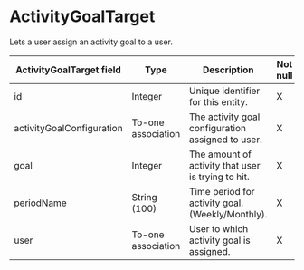 # ActivityGoalTarget

Lets a user assign an activity goal to a user.

| **ActivityGoalTarget field** | **Type** | **Description** | **Not null** | **Read-only** |
| --- | --- | --- | --- | --- |
| id | Integer | Unique identifier for this entity. | X | X |
| activityGoalConfiguration | To-one association | The activity goal configuration assigned to user. | X | |
| goal | Integer | The amount of activity that user is trying to hit. | X | |
| periodName | String (100)| Time period for activity goal. (Weekly/Monthly). | X | |
| user | To-one association | User to which activity goal is assigned. | X  | | |
